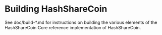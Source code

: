 Building HashShareCoin
=============

See doc/build-*.md for instructions on building the various
elements of the HashShareCoin Core reference implementation of HashShareCoin.
